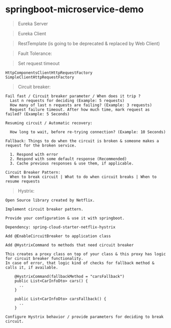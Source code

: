 # springboot-microservice-demo

> Eureka Server

> Eureka Client

> RestTemplate (is going to be deprecated & replaced by Web Client)

> Fault Tolerance:

  > Set request timeout
  
    HttpComponentsClientHttpRequestFactory
    SimpleClientHttpRequestFactory
  
  > Circuit breaker:
    
    Fail fast / Circuit breaker parameter / When does it trip ?
      Last n requests for deciding (Example: 5 requests)
      How many of last n requests are failing? (Example: 3 requests)
      Request failure timeout. After how much time, mark request as failed? (Example: 5 Seconds)

    Resuming circuit / Automatic recovery:
   
      How long to wait, before re-trying connection? (Example: 10 Seconds)
      
    Fallback: Things to do when the circuit is broken & someone makes a request for the broken service.
      
      1. Respond with error
      2. Respond with some default response (Recommended)
      3. Cache previous responses & use them, if applicable.
      
    Circuit Breaker Pattern:
      When to break circuit | What to do when circuit breaks | When to resume requests
    
  > Hystrix:
  
    Open Source library created by Netflix.
    
    Implement circuit breaker pattern.
    
    Provide your configuration & use it with springboot.
    
    Dependency: spring-cloud-starter-netflix-hystrix
    
    Add @EnableCircuitBreaker to application class
    
    Add @HystrixCommand to methods that need circuit breaker
        
	This creates a proxy class on top of your class & this proxy has logic for circuit breaker functionality.
	In case of error, that logic kind of checks for fallback method & calls it, if available.
	
    	@HystrixCommand(fallbackMethod = "carsFallback")
    	public List<CarInfoDto> cars() {
    	  ..
    	}

    	public List<CarInfoDto> carsFallback() {
    	  ..
    	}
	    
    Configure Hystrix behavior / provide parameters for deciding to break circuit.
    
    
